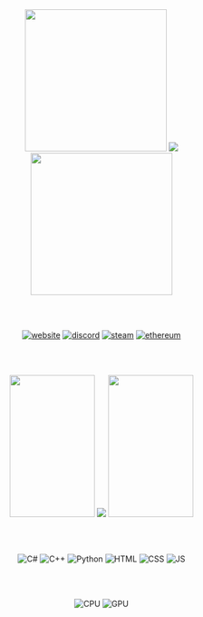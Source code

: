 <div align="center">

<img src="https://i.giphy.com/media/VRyXxZqRXmbk7NNBnN/giphy.webp" width="250">
<img src="https://i.ibb.co/0CD47tZ/gitdirt-1.png">
<img src="https://i.ibb.co/9yRYyrM/ezgif-5-a1ae8f9987.webp" width="250">

<br><br>

<div align="center">

[![website](https://img.shields.io/badge/website-000000?style=for-the-badge&logo=About.me&logoColor=white)](https://www.nicefemboythighs.net/)
[![discord](https://img.shields.io/badge/Discord-7289DA?style=for-the-badge&logo=discord&logoColor=white)](https://discord.com/invite/G35jGjhNjX)
[![steam](https://img.shields.io/badge/Steam-000000?style=for-the-badge&logo=steam&logoColor=white)](https://steamcommunity.com/id/dirt710/)
[![ethereum](https://img.shields.io/badge/Ethereum-3C3C3D?style=for-the-badge&logo=Ethereum&logoColor=white)](https://etherscan.io/address/0x779d27b27d945f786caf5fe295145335fc771edb)

<br><br>
  
<img src="https://i.pinimg.com/originals/49/6c/f5/496cf59cb7144e64c3e2e3efb958c6fa.gif" width="150" height="250">
<img src="https://c.tenor.com/gUZ8sJXn19YAAAAC/cat-girl-ears-ear.gif">
<img src="https://i.ibb.co/GCy88Ch/ezgif-5-0b03d41793.gif" width="150" height="250">

<br><br>

![C#](https://img.shields.io/badge/-C%23-9cf?style=for-the-badge&logo=c-sharp&logoColor=black)
![C++](https://img.shields.io/badge/-C%2B%2B-ff69b4?style=for-the-badge&logo=cplusplus&logoColor=white)
![Python](https://img.shields.io/badge/-PYTHON-9cf?style=for-the-badge&logo=python&logoColor=black)
![HTML](https://img.shields.io/badge/-HTML5-ff69b4?style=for-the-badge&logo=html5&logoColor=white)
![CSS](https://img.shields.io/badge/-CSS-9cf?style=for-the-badge&logo=CSS3&logoColor=black)
![JS](https://img.shields.io/badge/-JS-ff69b4?style=for-the-badge&logo=javascript&logoColor=white)

<br><br>

![CPU](https://img.shields.io/badge/Intel-Core_i5_12th-0071C5?style=for-the-badge&logo=intel&logoColor=white)
![GPU](https://img.shields.io/badge/NVIDIA-RTX3080-76B900?style=for-the-badge&logo=nvidia&logoColor=white)
